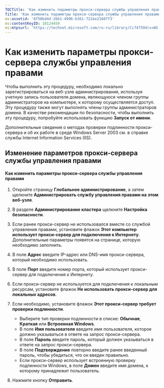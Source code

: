 ```yaml
---
TOCTitle: 'Как изменить параметры прокси-сервера службы управления правами'
Title: 'Как изменить параметры прокси-сервера службы управления правами'
ms:assetid: '8f50bd4d-26b1-4996-b361-722ee21607f3'
ms:contentKeyID: 18124459
ms:mtpsurl: 'https://technet.microsoft.com/ru-ru/library/Cc747594(v=WS.10)'
---
```


Как изменить параметры прокси-сервера службы управления правами
===============================================================

Чтобы выполнить эту процедуру, необходимо локально зарегистрироваться на веб-узле администрирования, используя учетную запись пользователя домена, являющуюся членом группы администраторов на компьютере, к которому осуществляется доступ. Эту процедуру также могут выполнять члены группы администраторов домена. В качестве рекомендации по безопасности, чтобы выполнить эту процедуру, попробуйте использовать функцию **Запуск от имени**.

Дополнительные сведения о методах проверки подлинности прокси-сервера и об их работе в среде Windows Server 2003 см. в справке службы Internet Information Services (IIS).

Изменение параметров прокси-сервера службы управления правами
-------------------------------------------------------------

#### Как изменить параметры прокси-сервера службы управления правами

1.  Откройте страницу **Глобальное администрирование**, а затем щелкните **Администрировать службу управления правами на этом веб-узле**.

2.  В разделе **Администрирование кластера** щелкните **Настройка безопасности**.

3.  Если ранее прокси-сервер не использовался вместе со службой управления правами, установите флажок **Этот компьютер использует прокси-сервер для подключения к Интернету**. Дополнительные параметры появятся на странице, которую необходимо заполнить.

4.  В поле **Адрес** введите IP-адрес или DNS-имя прокси-сервера, который необходимо использовать.

5.  В поле **Порт** введите номер порта, который использует прокси-сервер для подключения к Интернету.

6.  Если прокси-сервер не используется для подключения к локальным ресурсам, установите флажок **Не использовать прокси-сервер для локальных адресов**.

7.  Если необходимо, установите флажок **Этот прокси-сервер требует проверки подлинности**.

    -   Выберите тип проверки подлинности в списке: **Обычная**, **Краткая** или **Встроенная Windows**.
    -   В поле **Имя пользователя** введите имя пользователя, которое должно указываться в ответе на запрос прокси-сервера.
    -   В поле **Пароль** введите пароль, который должен указываться в ответе на запрос прокси-сервера.
    -   В поле **Подтверждение** повторно введите ранее введенный пароль, чтобы убедиться, что он введен правильно.
    -   Если прокси-сервер использует встроенную проверку подлинности Windows, в поле **Домен** введите имя домена, к которому принадлежит пользователь.

8.  Нажмите кнопку **Отправить**.
